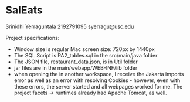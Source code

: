 # SalEats

Srinidhi Yerraguntala
2192791095
syerragu@usc.edu

Project specifications:
- Window size is regular Mac screen size: 720px by 1440px
- The SQL Script is PA2_tables.sql in the src/main/java folder
- The JSON file, restaurant_data.json, is in Util folder
- jar files are in the main/webapp/WEB-INF/lib folder
- when opening the in another workspace, I receive the Jakarta imports error as well as an error with resolving Cookies - however, even with these errors, the server started and all webpages worked for me. The project facets -> runtimes already had Apache Tomcat, as well.